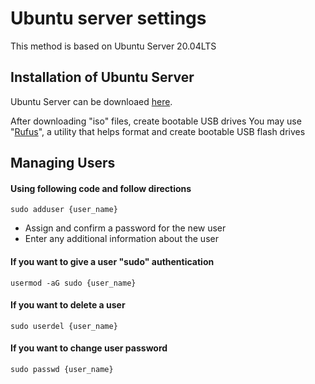 # Ubuntu server settings
This method is based on Ubuntu Server 20.04LTS

## Installation of Ubuntu Server
Ubuntu Server can be downloaed [here](https://ubuntu.com/download/server).

After downloading "iso" files, create bootable USB drives
You may use "[Rufus](https://rufus.ie/ko/)", a utility that helps format and create bootable USB flash drives



## Managing Users

#### Using following code and follow directions
```
sudo adduser {user_name}
```
* Assign and confirm a password for the new user
* Enter any additional information about the user


#### If you want to give a user "sudo" authentication
```
usermod -aG sudo {user_name}
```

#### If you want to delete a user
```
sudo userdel {user_name}
```

#### If you want to change user password
```
sudo passwd {user_name}
```
